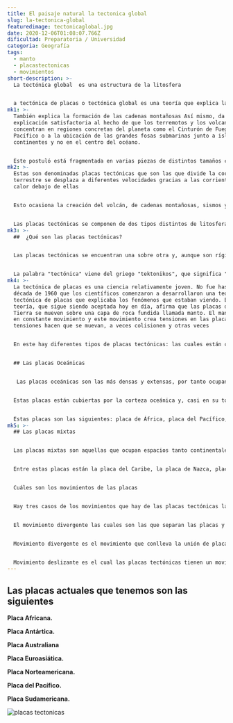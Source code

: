 ```yaml
---
title: El paisaje natural la tectonica global
slug: la-tectonica-global
featuredimage: tectonicaglobal.jpg
date: 2020-12-06T01:08:07.766Z
dificultad: Preparatoria / Universidad
categoria: Geografía
tags:
  - manto
  - placastectonicas
  - movimientos
short-description: >-
  La tectónica global  es una estructura de la litosfera


  a tectónica de placas o tectónica global es una teoría que explica la forma en que está estructurada la litosfera La teoría da una explicación a las placas tectónicas que forman parte de la superficie de la Tierra y a los deslizamientos que se observan entre ellas en su movimiento sobre el manto terrestre fluido, sus direcciones e interacciones.
mk1: >-
  También explica la formación de las cadenas montañosas Así mismo, da una
  explicación satisfactoria al hecho de que los terremotos y los volcanes se
  concentran en regiones concretas del planeta como el Cinturón de Fuego del
  Pacífico o a la ubicación de las grandes fosas submarinas junto a islas y
  continentes y no en el centro del océano.


  Este postuló está fragmentada en varias piezas de distintos tamaños como si fuera un rompecabezas
mk2: >-
  Estas son denominadas placas tectónicas que son las que divide la corteza
  terrestre se desplaza a diferentes velocidades gracias a las corrientes de
  calor debajo de ellas 


  Esto ocasiona la creación del volcán, de cadenas montañosas, sismos y terremotos.


  Las placas tectónicas se componen de dos tipos distintos de litosfera: la corteza continental, más gruesa, y la corteza oceánica, la cual es relativamente delgada. A la parte superior de la litosfera se la conoce como corteza terrestre, nuevamente de dos tipos continental y oceánica. Esto significa que una placa litosfera puede ser continental, oceánica, o bien de ambos tipos, en cuyo caso se denomina placa mixta.
mk3: >-
  ##  ¿Qué son las placas tectónicas?


  Las placas tectónicas se encuentran una sobre otra y, aunque son rígidas, se mueven constantemente, solo que sus movimientos suelen ser muy ligeros y difíciles de sentir, pero cuando su movimiento es fuerte ocurren aquellos fenómenos naturales conocidos como sismos o tsunamis que sí son perceptibles por los seres vivos y puede causar grandes daños.


  La palabra "tectónica" viene del griego "tektonikos", que significa "constructor". Y es que, en cierto modo, estas placas son como las piedras de una enorme construcción, a la que llamamos Tierra. El estudio de las placas tectónicas se llama tectónica de placas. Existen tres tipos de límites de placas: convergentes, divergentes y de transformación. En un límite convergente, las placas chocan y una de ellas es empujada por debajo de la otra. Este proceso se denomina subducción. La Fosa de las Marianas, en el Océano Pacífico, es un lugar excelente para ver cómo ocurre esto. En un límite divergente, las placas se alejan unos de otros. La Dorsal del Atlántico Medio es un ejemplo de este tipo de límite. Por último, en un límite de transformación, las placas se deslizan unas sobre otras. La falla de San Andrés, en California, es un buen ejemplo de ello.
mk4: >-
  La tectónica de placas es una ciencia relativamente joven. No fue hasta la
  década de 1960 que los científicos comenzaron a desarrollaron una teoría de la
  tectónica de placas que explicaba los fenómenos que estaban viendo. Esta
  teoría, que sigue siendo aceptada hoy en día, afirma que las placas de la
  Tierra se mueven sobre una capa de roca fundida llamada manto. El manto está
  en constante movimiento y este movimiento crea tensiones en las placas. Estas
  tensiones hacen que se muevan, a veces colisionen y otras veces


  En este hay diferentes tipos de placas tectónicas: las cuales están clasificadas por  placas oceánicas y las mixtas 


  ## Las placas Oceánicas


   Las placas oceánicas son las más densas y extensas, por tanto ocupan mayor parte del territorio planetario.


  Estas placas están cubiertas por la corteza oceánica y, casi en su totalidad, están sumergidas bajo el agua. Se caracterizan por ser muy activas en sus movimientos.


  Estas placas son las siguientes: placa de África, placa del Pacífico, placa Sudamericana, placa Euroasiática, placa Indoaustraliana, placa Norteamericana y placa Antártica.
mk5: >-
  ## Las placas mixtas 


  Las placas mixtas son aquellas que ocupan espacios tanto continentales como oceánicos. En cantidad, son más numerosas, pero también son placas de menor tamaño en comparación con las placas oceánicas.


  Entre estas placas están la placa del Caribe, la placa de Nazca, placa Árabe, placa de Escocia, entre muchas otras.


  Cuáles son los movimientos de las placas 


  Hay tres casos de los movimientos que hay de las placas tectónicas las cuales son:


  El movimiento divergente las cuales son las que separan las placas y generan fallas  o cadenas de montañas submarinas 


  Movimiento divergente es el movimiento que conlleva la unión de placas la cual la placa más delgada se hunde sobre la placa más gruesa generando las cadenas montañosas que se aprecian en diversas zonas 


  Movimiento deslizante es el cual las placas tectónicas tienen un movimiento pero en direcciones contrarias, las cuales también pueden generar fallas
---
```





## Las placas actuales que tenemos son las siguientes 

**Placa Africana.**

**Placa Antártica.**

**Placa Australiana**

**Placa Euroasiática.**

**Placa Norteamericana.**

**Placa del Pacífico.**

**Placa Sudamericana.**

![placas tectonicas ](/assets/placas-tectonicas.jpg "placas tectonicas ")
